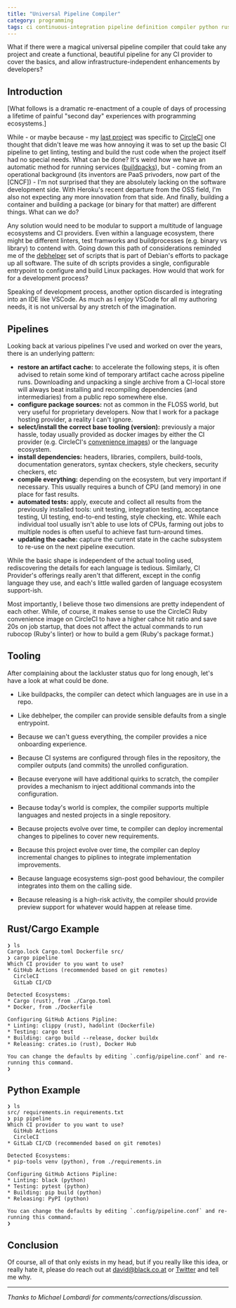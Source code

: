 ```yaml
---
title: "Universal Pipeline Compiler"
category: programming
tags: ci continuous-integration pipeline definition compiler python rust experiment design
---
```


What if there were a magical universal pipeline compiler that could take any project and create a functional, beautiful pipeline for any CI provider to cover the basics, and allow infrastructure-independent enhancements by developers?

## Introduction

[What follows is a dramatic re-enactment of a couple of days of processing a lifetime of painful "second day" experiences with programming ecosystems.]

While - or maybe because - my [last project](https://twitter.com/dev_el_ops/status/1573756127455608838) was specific to [CircleCI](https://circleci.com) one thought that didn't leave me was how annoying it was to set up the basic CI pipeline to get linting, testing and build the rust code when the project itself had no special needs. What can be done? It's weird how we have an automatic method for running services ([buildpacks](https://buildpacks.io/)), but - coming from an operational background (its inventors are PaaS privoders, now part of the [CNCF]) - I'm not surprised that they are absolutely lacking on the software development side. With Heroku's recent departure from the OSS field, I'm also not expecting any more innovation from that side. And finally, building a container and building a package (or binary for that matter) are different things. What can we do? 

Any solution would need to be modular to support a multitude of language ecosystems and CI providers. Even within a language ecosystem, there might be different linters, test framworks and buildprocesses (e.g. binary vs library) to contend with. Going down this path of considerations reminded me of the [debhelper](https://salsa.debian.org/debian/debhelper) set of scripts that is part of Debian's efforts to package up all software. The suite of dh scripts provides a single, configurable entrypoint to configure and build Linux packages. How would that work for for a development process?

Speaking of development process, another option discarded is integrating into an IDE like VSCode. As much as I enjoy VSCode for all my authoring needs, it is not universal by any stretch of the imagination.

## Pipelines

Looking back at various pipelines I've used and worked on over the years, there is an underlying pattern:

* **restore an artifact cache:** to accelerate the following steps, it is often advised to retain some kind of temporary artifact cache across pipeline runs. Downloading and unpacking a single archive from a CI-local store will always beat installing and recompiling dependencies (and intermediaries) from a public repo somewhere else.
* **configure package sources:** not as common in the FLOSS world, but very useful for proprietary developers. Now that I work for a package hosting provider, a reality I can't ignore.
* **select/install the correct base tooling (version):** previously a major hassle, today usually provided as docker images by either the CI provider (e.g. CircleCI's [convenience images](https://circleci.com/docs/circleci-images)) or the language ecosystem.
* **install dependencies:** headers, libraries, compilers, build-tools, documentation generators, syntax checkers, style checkers, security checkers, etc
* **compile everything:** depending on the ecosystem, but very important if necessary. This usually requires a bunch of CPU (and memory) in one place for fast results.
* **automated tests:** apply, execute and collect all results from the previously installed tools: unit testing, integration testing, acceptance testing, UI testing, end-to-end testing, style checking, etc. While each individual tool usually isn't able to use lots of CPUs, farming out jobs to multiple nodes is often useful to achieve fast turn-around times.
* **updating the cache:** capture the current state in the cache subsystem to re-use on the next pipeline execution.

While the basic shape is independent of the actual tooling used, rediscovering the details for each language is tedious. Similarly, CI Provider's offerings really aren't that different, except in the config language they use, and each's little walled garden of language ecosystem support-ish.

Most importantly, I believe those two dimensions are pretty independent of each other. While, of course, it makes sense to use the CircleCI Ruby convenience image on CircleCI to have a higher cahce hit ratio and save 20s on job startup, that does not affect the actual commands to run rubocop (Ruby's linter) or how to build a gem (Ruby's package format.)

## Tooling

After complaining about the lackluster status quo for long enough, let's have a look at what could be done.

* Like buildpacks, the compiler can detect which languages are in use in a repo.
* Like debhelper, the compiler can provide sensible defaults from a single entrypoint.

* Because we can't guess everything, the compiler provides a nice onboarding experience.
* Because CI systems are configured through files in the repository, the compiler outputs (and commits) the unrolled configuration.
* Because everyone will have additional quirks to scratch, the compiler provides a mechanism to inject additional commands into the configuration.
* Because today's world is complex, the compiler supports multiple languages and nested projects in a single repository.
* Because projects evolve over time, te compiler can deploy incremental changes to pipelines to cover new requirements.
* Because this project evolve over time, the compiler can deploy incremental changes to piplines to integrate implementation improvements.
* Because language ecosystems sign-post good behaviour, the compiler integrates into them on the calling side.
* Because releasing is a high-risk activity, the compiler should provide preview support for whatever would happen at release time.

## Rust/Cargo Example

```
❯ ls
Cargo.lock Cargo.toml Dockerfile src/ 
❯ cargo pipeline
Which CI provider to you want to use?
* GitHub Actions (recommended based on git remotes)
  CircleCI
  GitLab CI/CD

Detected Ecosystems:
* Cargo (rust), from ./Cargo.toml
* Docker, from ./Dockerfile

Configuring GitHub Actions Pipline:
* Linting: clippy (rust), hadolint (Dockerfile)
* Testing: cargo test
* Building: cargo build --release, docker buildx
* Releasing: crates.io (rust), Docker Hub

You can change the defaults by editing `.config/pipeline.conf` and re-running this command.
❯
```

## Python Example

```
❯ ls
src/ requirements.in requirements.txt
❯ pip pipeline
Which CI provider to you want to use?
  GitHub Actions
  CircleCI
* GitLab CI/CD (recommended based on git remotes)

Detected Ecosystems:
* pip-tools venv (python), from ./requirements.in

Configuring GitHub Actions Pipline:
* Linting: black (python)
* Testing: pytest (python)
* Building: pip build (python)
* Releasing: PyPI (python)

You can change the defaults by editing `.config/pipeline.conf` and re-running this command.
❯
```

## Conclusion

Of course, all of that only exists in my head, but if you really like this idea, or really hate it, please do reach out at <david@black.co.at> or [Twitter](https://twitter.com/dev_el_ops) and tell me why.

----

*Thanks to Michael Lombardi for comments/corrections/discussion.*